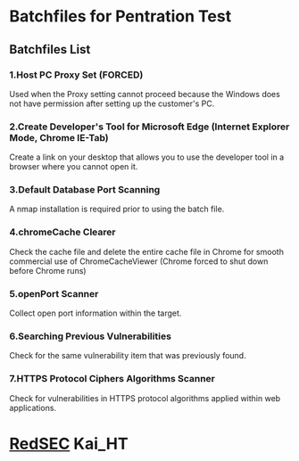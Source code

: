 # Batchfiles for Pentration Test
## Batchfiles List

### 1.Host PC Proxy Set (FORCED)
Used when the Proxy setting cannot proceed because the Windows does not have permission after setting up the customer's PC.

### 2.Create Developer's Tool for Microsoft Edge (Internet Explorer Mode, Chrome IE-Tab) 
Create a link on your desktop that allows you to use the developer tool in a browser where you cannot open it.

### 3.Default Database Port Scanning
A nmap installation is required prior to using the batch file.

### 4.chromeCache Clearer
Check the cache file and delete the entire cache file in Chrome for smooth commercial use of ChromeCacheViewer (Chrome forced to shut down before Chrome runs)

### 5.openPort Scanner
Collect open port information within the target.

### 6.Searching Previous Vulnerabilities
Check for the same vulnerability item that was previously found.

### 7.HTTPS Protocol Ciphers Algorithms Scanner
Check for vulnerabilities in HTTPS protocol algorithms applied within web applications.

# [RedSEC](https://redsec.co.kr/) Kai_HT
